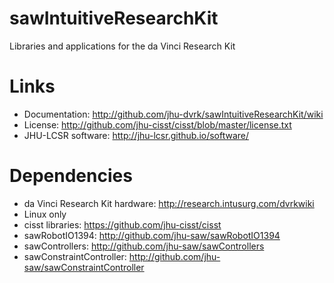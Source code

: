 sawIntuitiveResearchKit
=======================

Libraries and applications for the da Vinci Research Kit

Links
=====

 * Documentation: http://github.com/jhu-dvrk/sawIntuitiveResearchKit/wiki
 * License: http://github.com/jhu-cisst/cisst/blob/master/license.txt
 * JHU-LCSR software: http://jhu-lcsr.github.io/software/
 
Dependencies
============
 * da Vinci Research Kit hardware: http://research.intusurg.com/dvrkwiki
 * Linux only
 * cisst libraries: https://github.com/jhu-cisst/cisst
 * sawRobotIO1394: http://github.com/jhu-saw/sawRobotIO1394
 * sawControllers: http://github.com/jhu-saw/sawControllers
 * sawConstraintController: http://github.com/jhu-saw/sawConstraintController
